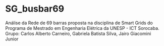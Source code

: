 # SG_busbar69
Análise da Rede de 69 barras proposta na disciplina de Smart Grids do Programa de Mestrado em Engenharia Elétrica da UNESP - ICT Sorocaba.
Grupo: Carlos Alberto Carneiro, Gabriela Batista Silva, Jairo Giacomini Junior

